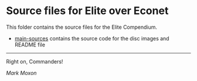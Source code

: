 # Source files for Elite over Econet

This folder contains the source files for the Elite Compendium.

* [main-sources](main-sources) contains the source code for the disc images and README file

---

Right on, Commanders!

_Mark Moxon_